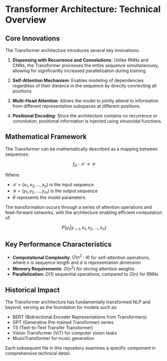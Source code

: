 # Transformer Architecture: Technical Overview


## Core Innovations

The Transformer architecture introduces several key innovations:

1. **Dispensing with Recurrence and Convolutions**: Unlike RNNs and CNNs, the Transformer processes the entire sequence simultaneously, allowing for significantly increased parallelization during training.

2. **Self-Attention Mechanism**: Enables modeling of dependencies regardless of their distance in the sequence by directly connecting all positions.

3. **Multi-Head Attention**: Allows the model to jointly attend to information from different representation subspaces at different positions.

4. **Positional Encoding**: Since the architecture contains no recurrence or convolution, positional information is injected using sinusoidal functions.

## Mathematical Framework

The Transformer can be mathematically described as a mapping between sequences:

$$f_{\theta}: \mathcal{X} \rightarrow \mathcal{Y}$$

Where:
- $\mathcal{X} = (x_1, x_2, ..., x_n)$ is the input sequence
- $\mathcal{Y} = (y_1, y_2, ..., y_m)$ is the output sequence
- $\theta$ represents the model parameters

The transformation occurs through a series of attention operations and feed-forward networks, with the architecture enabling efficient computation of:

$$P(y_t | y_{<t}, x_1, x_2, ..., x_n)$$

## Key Performance Characteristics

- **Computational Complexity**: $O(n^2 \cdot d)$ for self-attention operations, where $n$ is sequence length and $d$ is representation dimension
- **Memory Requirements**: $O(n^2)$ for storing attention weights
- **Parallelization**: $O(1)$ sequential operations, compared to $O(n)$ for RNNs

## Historical Impact

The Transformer architecture has fundamentally transformed NLP and beyond, serving as the foundation for models such as:

- BERT (Bidirectional Encoder Representations from Transformers)
- GPT (Generative Pre-trained Transformer) series
- T5 (Text-to-Text Transfer Transformer)
- Vision Transformer (ViT) for computer vision tasks
- MusicTransformer for music generation

Each subsequent file in this repository examines a specific component in comprehensive technical detail.